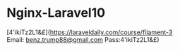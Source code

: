 # Nginx-Laravel10

[4'ikiTz2L1&£](https://laraveldaily.com/course/filament-3
Email: benz.trump88@gmail.com
Pass:4'ikiTz2L1&£)
